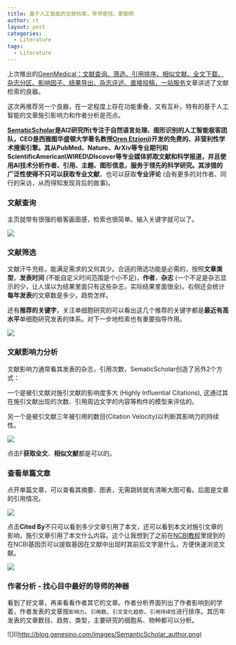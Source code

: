 ```yaml
---
title: 基于人工智能的文献检索，导师查找，更聪明
author: ct
layout: post
categories:
  - Literature
tags:
  - Literature
---
```



上次推出的[GeenMedical：文献查询、筛选、引用排序、相似文献、全文下载、杂志分区、影响因子、结果导出、杂志评述、直接投稿，一站服务](https://mp.weixin.qq.com/s/hc8g64aHN7qv8YhVfrsuvQ)文章讲述了文献检索的良器。


这次再推荐另一个良器，在一定程度上存在功能重叠，又有互补。特有的基于人工智能的文章施引影响力和作者分析是亮点。

**[SematicScholar](https://www.semanticscholar.org/)**是AI2研究所(专注于自然语言处理、图形识别的人工智能极客团队，CEO是西雅图华盛顿大学著名教授[Oren Etzioni](http://allenai.org/team/orene))开发的免费的、非营利性学术搜索引擎。其从PubMed、Nature、ArXiv等专业期刊和ScientificAmerican\WIRED\DIscover等专业媒体抓取文献和科学报道，并且使用AI技术分析作者、引用、主题、图形信息，服务于领先的科学研究。其涉猎的广泛性使得不只可以获取**专业文献**，也可以获取**专业评论** (会有更多的对作者、同行的采访，从而得知发现背后的故事)。

### 文献查询

主页就带有很强的极客画面感，检索也很简单。输入关键字就可以了。

![](http://blog.genesino.com/images/SemanticScholar_main.png)

### 文献筛选

文献汗牛充栋，能满足需求的又何其少。合适的筛选功能是必需的，按照**文章类型**，**发表时间** (不能自定义时间范围是个小不足)，**作者**，**杂志** (一个不足是杂志显示的少，让人误以为结果里面只有这些杂志，实际结果里面很全)。右侧还会统计**每年发表**的文章数是多少，趋势怎样。

还有**推荐的关键字**，关注单细胞研究的可以看出这几个推荐的关键字都是**最近有高水平**单细胞研究发表的体系。对下一步地检索也有重要指导作用。

![](http://blog.genesino.com/images/SemanticScholar_filter.png)

### 文献影响力分析

文献影响力通常看其发表的杂志，引用次数，SematicScholar创造了另外2个方式：

一个是被引文献对施引文献的影响度多大 (Highly Influential Citations), 这通过其在施引文献出现的次数、引用周边文字的内容等构件的模型来评估的。
	
另一个是被引文献三年被引用的数目(Citation Velocity)以判断其影响力的持续性。

![](http://blog.genesino.com/images/SemanticScholar_cite.png)

点击F**获取全文**、**相似文献**都是可以的。

### 查看单篇文章

点开单篇文章，可以查看其摘要、图表，无需跳转就有清晰大图可看。后面是文章的引用情况。

![](http://blog.genesino.com/images/SemanticScholar_single.png)

点击**Cited By**不只可以看到多少文章引用了本文，还可以看到本文对施引文章的影响，施引文章引用了本文什么内容。这个让我想到了之前在[NCBI教程](http://mp.weixin.qq.com/s/4a5U8GdBoNFXkykL6m2EeA)里提到的在NCBI基因页可以提取基因在文献中出现时其前后文字是什么，方便快速浏览文献。

![](http://blog.genesino.com/images/SemanticScholar_single_cite.png)


### 作者分析 - 找心目中最好的导师的神器

看到了好文章，再来看看作者其它的文章。作者分析界面列出了作者影响到的学着，作者发表的文章按`影响力`、`引用数`、`引文变化趋势`、`引用持续性`进行排序。其历年发表的文章数目、趋势、类型，主要研究的细胞系、物种都可以分析。

![]((http://blog.genesino.com/images/SemanticScholar_author.png)






